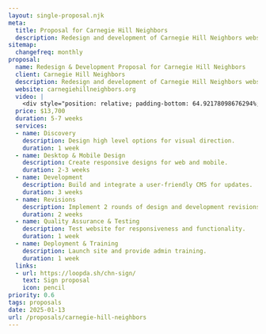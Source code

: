 ```yaml
---
layout: single-proposal.njk
meta:
  title: Proposal for Carnegie Hill Neighbors
  description: Redesign and development of Carnegie Hill Neighbors website with donation integration, walking tours, and event details.
sitemap:
  changefreq: monthly
proposal:
  name: Redesign & Development Proposal for Carnegie Hill Neighbors
  client: Carnegie Hill Neighbors
  description: Redesign and development of Carnegie Hill Neighbors website with donation integration, walking tours, and event details.
  website: carnegiehillneighbors.org
  video: |
    <div style="position: relative; padding-bottom: 64.92178098676294%; height: 0;"><iframe src="https://www.loom.com/embed/fa9827b347fb4c7cbf490cd6aad0f630?sid=6a54c901-e49d-4bc5-8a22-e3e27cf345f8" frameborder="0" webkitallowfullscreen mozallowfullscreen allowfullscreen style="position: absolute; top: 0; left: 0; width: 100%; height: 100%;"></iframe></div>
  price: $13,700
  duration: 5-7 weeks
  services:
  - name: Discovery
    description: Design high level options for visual direction.
    duration: 1 week
  - name: Desktop & Mobile Design
    description: Create responsive designs for web and mobile.
    duration: 2-3 weeks
  - name: Development
    description: Build and integrate a user-friendly CMS for updates.
    duration: 3 weeks
  - name: Revisions
    description: Implement 2 rounds of design and development revisions.
    duration: 2 weeks
  - name: Quality Assurance & Testing
    description: Test website for responsiveness and functionality.
    duration: 1 week
  - name: Deployment & Training
    description: Launch site and provide admin training.
    duration: 1 week
  links: 
  - url: https://loopda.sh/chn-sign/
    text: Sign proposal
    icon: pencil
priority: 0.6
tags: proposals
date: 2025-01-13
url: /proposals/carnegie-hill-neighbors
---
```

